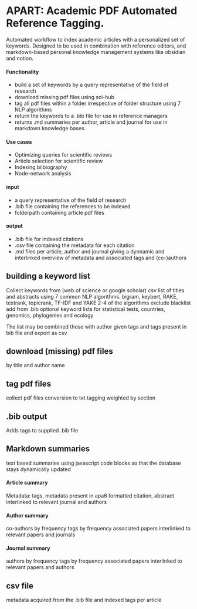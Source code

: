 # APART: Academic PDF Automated Reference Tagging. 

Automated workflow to index academic articles with a personalized set of keywords. Designed to be used in combination with reference editors, and markdown-based personal knowledge management systems like obsidian and notion.

#### Functionality
- build a set of keywords by a query representative of the field of research
- download missing pdf files using sci-hub
- tag all pdf files within a folder irrespective of folder structure using 7 NLP algorithms 
- return the keywords to a .bib file for use in reference managers
- returns .md summaries per author, article and journal for use in markdown knowledge bases.

#### Use cases
- Optimizing queries for scientific reviews
- Article selection for scientific review
- Indexing bilbiography
- Node-network analysis

#### input
- a query representative of the field of research
- .bib file containing the references to be indexed
- folderpath containing article pdf files

#### output
- .bib file for indexed citations
- .csv file containing the metadata for each citation
- .md files per article, author and journal giving a dynnamic and interlinked overview of metadata and associated tags and (co-)authors



## building a keyword list
Collect keywords from (web of science or google scholar) csv list of titles and abstracts using 7 common NLP algorithms.
bigram, keybert, RAKE, textrank, topicrank, TF-IDF and YAKE
2-4 of the algorithms
exclude blacklist
add from .bib
optional keyword lists for statistical tests, countries, genomics, phylogenies and ecology

The list may be combined those with author given tags and tags present in bib file and export as csv


## download (missing) pdf files
by title and author name


## tag pdf files
collect pdf files
conversion to txt
tagging weighted by section


## .bib output
Adds tags to supplied .bib file


## Markdown summaries
text based summaries using javascript code blocks so that the database stays dynamically updated

#### Article summary
Metadata: tags, metadata present in apa6 formatted citation, abstract
interlinked to relevant journal and authors

#### Author summary
co-authors by frequency
tags by frequency
associated papers
interlinked to relevant papers and journals

#### Journal summary
authors by frequency
tags by frequency
associated papers
interlinked to relevant papers and authors


## csv file
metadata acquired from the .bib file and indexed tags per article
